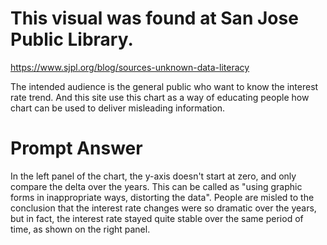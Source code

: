 

# This visual was found at San Jose Public Library.
https://www.sjpl.org/blog/sources-unknown-data-literacy

The intended audience is the general public who want to know the interest rate trend. And this site use this chart as a way of educating people how chart can be used to deliver misleading information.


# Prompt Answer

In the left panel of the chart, the y-axis doesn't start at zero, and only compare the delta over the years. This can be called as "using graphic forms in inappropriate ways, distorting the data". People are misled to the conclusion that the interest rate changes were so dramatic over the years, but in fact, the interest rate stayed quite stable over the same period of time, as shown on the right panel.
